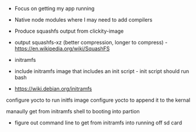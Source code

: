 - Focus on getting my app running
- Native node modules where I may need to add compilers

- Produce squashfs output from clickity-image
 - output squashfs-xz (better compression, longer to compress) - https://en.wikipedia.org/wiki/SquashFS
 - initramfs
  - include initramfs image that includes an init script - init script should run bash 
  - https://wiki.debian.org/initramfs

configure yocto to run initfs image
configure yocto to append it to the kernal

manaully get from initramfs shell to booting into partion
 - figure out command line to get from initramfs into running off sd card
